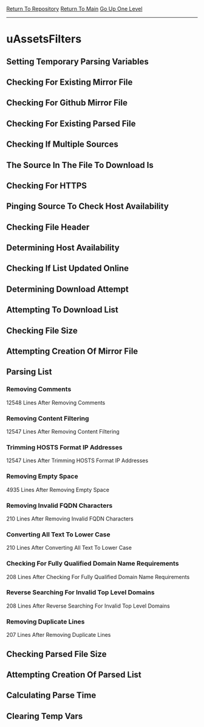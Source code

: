 [Return To Repository](https://github.com/deathbybandaid/piholeparser/)
[Return To Main](https://github.com/deathbybandaid/piholeparser/blob/master/RecentRunLogs/Mainlog.md)
[Go Up One Level](https://github.com/deathbybandaid/piholeparser/blob/master/RecentRunLogs/TopLevelScripts/30-Processing-External-Blacklists.md)
____________________________________
# uAssetsFilters
## Setting Temporary Parsing Variables
## Checking For Existing Mirror File
## Checking For Github Mirror File
## Checking For Existing Parsed File
## Checking If Multiple Sources
## The Source In The File To Download Is
## Checking For HTTPS
## Pinging Source To Check Host Availability
## Checking File Header
## Determining Host Availability
## Checking If List Updated Online
## Determining Download Attempt
## Attempting To Download List
## Checking File Size
## Attempting Creation Of Mirror File
## Parsing List
### Removing Comments
12548 Lines After Removing Comments
### Removing Content Filtering
12547 Lines After Removing Content Filtering
### Trimming HOSTS Format IP Addresses
12547 Lines After Trimming HOSTS Format IP Addresses
### Removing Empty Space
4935 Lines After Removing Empty Space
### Removing Invalid FQDN Characters
210 Lines After Removing Invalid FQDN Characters
### Converting All Text To Lower Case
210 Lines After Converting All Text To Lower Case
### Checking For Fully Qualified Domain Name Requirements
208 Lines After Checking For Fully Qualified Domain Name Requirements
### Reverse Searching For Invalid Top Level Domains
208 Lines After Reverse Searching For Invalid Top Level Domains
### Removing Duplicate Lines
207 Lines After Removing Duplicate Lines
## Checking Parsed File Size
## Attempting Creation Of Parsed List
## Calculating Parse Time
## Clearing Temp Vars
